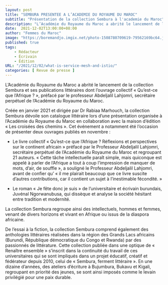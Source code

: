 ```yaml
---
layout: post 
title: "SEMBURA PRESENTEE A L’ACADEMIE DU ROYAUME DU MAROC"
subtitle: "Présentation de la collection Sembura à l'academie du Maroc"
description: "L’Académie du Royaume du Maroc a abrité le lancement de la collection Sembura et ses publications littéraires dont l’ouvrage collectif « Qu’est-ce que l’Afrique ? », préfacé par le professeur Abdeljalil Lahjomri, secrétaire perpétuel de l’Académie du Royaume du Maroc."
date:  2021-12-02T13:00:00+08:00
author: "Femmes du Maroc"
image: "https://boremandjo.imgix.net/photo-1508780709619-79562169bc64.jpg"
published: true
tags:
    - Rédacteur 
    - Écrivain
    - Édition
URL: "/2021/12/02/what-is-service-mesh-and-istio/"
categories: [ Revue de presse ]    
---
```


L’Académie du Royaume du Maroc a abrité le lancement de la collection Sembura et ses publications littéraires dont l’ouvrage collectif « Qu’est-ce que l’Afrique ? », préfacé par le professeur Abdeljalil Lahjomri, secrétaire perpétuel de l’Académie du Royaume du Maroc.

Créée en janvier 2021 et dirigée par Dr Rabiaa Marhouch, la collection Sembura dévoile son catalogue littéraire lors d’une présentation organisée à l’Académie du Royaume du Maroc en collaboration avec la maison d’édition « Les croisées des chemins ». Cet événement a notamment été l’occasion de présenter deux ouvrages publiés en novembre :

 

- Le livre collectif « Qu’est-ce que l’Afrique ? Réflexions et perspectives sur le continent africain » préfacé par le Professeur Abdeljalil Lahjomri, secrétaire perpétuel de l’Académie du Royaume du Maroc et regroupant 21 auteurs. « Cette tâche intellectuelle paraît simple, mais quiconque est appelé à parler de l’Afrique a tout à coup l’impression de manquer de mots, d’air, de souffle », a souligné le Professeur Abdeljalil Lahjomri, avant de confier qu’ « il me plairait beaucoup que ce livre suscite d’autres contributions, car il contient un sujet à l’inestimable fécondité. »
 

- Le roman « Je fête donc je suis » de l’universitaire et écrivain burundais, Juvénal Ngorwanubusa, qui dissèque et analyse la société hésitant entre tradition et modernité.
 

La collection Sembura regroupe ainsi des intellectuels, hommes et femmes, venant de divers horizons et vivant en Afrique ou issus de la diaspora africaine. 

 

De l’essai à la fiction, la collection Sembura comprend également des anthologies littéraires réalisées dans la région des Grands Lacs africains (Burundi, République démocratique du Congo et Rwanda) par des passionnés de littérature. Cette collection publiée dans une optique de « Renaître ensemble » s’inscrit dans la continuité du travail de ces universitaires qui se sont impliqués dans un projet éducatif, créatif et fédérateur depuis 2010, celui de « Sembura, ferment littéraire ». En une dizaine d’années, des ateliers d’écriture à Bujumbura, Bukavu et Kigali, regroupant en priorité des jeunes, se sont ainsi imposés comme le levain privilégié pour une paix durable. 